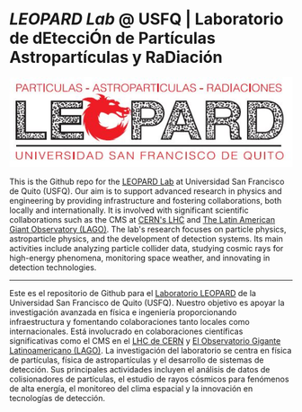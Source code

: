 # *LEOPARD Lab* @ USFQ | Laboratorio de dEtecciÓn de Partículas Astropartículas y RaDiación  

![](https://github.com/USFQ-Leopard/.github/blob/main/profile/img/leopard_logo.JPG)


This is the Github repo for the [LEOPARD Lab](https://www.usfq.edu.ec/es/grupos-de-investigacion/laboratorio-de-deteccion-de-particulas-astroparticulas-y-radiaciones) at Universidad San Francisco de Quito (USFQ). Our aim is to support advanced research in physics and engineering by providing infrastructure and fostering collaborations, both locally and internationally. It is involved with significant scientific collaborations such as the CMS at [CERN's LHC](https://home.cern/science/accelerators/large-hadron-collider) and [The Latin American Giant Observatory (LAGO)](http://lagoproject.net/index.html). The lab's research focuses on particle physics, astroparticle physics, and the development of detection systems. Its main activities include analyzing particle collider data, studying cosmic rays for high-energy phenomena, monitoring space weather, and innovating in detection technologies.

---
Este es el repositorio de Github para el [Laboratorio LEOPARD](https://www.usfq.edu.ec/es/grupos-de-investigacion/laboratorio-de-deteccion-de-particulas-astroparticulas-y-radiaciones) de la Universidad San Francisco de Quito (USFQ). Nuestro objetivo es apoyar la investigación avanzada en física e ingeniería proporcionando infraestructura y fomentando colaboraciones tanto locales como internacionales. Está involucrado en colaboraciones científicas significativas como el CMS en el [LHC de CERN](https://home.cern/science/accelerators/large-hadron-collider) y [El Observatorio Gigante Latinoamericano (LAGO)](http://lagoproject.net/index.html). La investigación del laboratorio se centra en física de partículas, física de astropartículas y el desarrollo de sistemas de detección. Sus principales actividades incluyen el análisis de datos de colisionadores de partículas, el estudio de rayos cósmicos para fenómenos de alta energía, el monitoreo del clima espacial y la innovación en tecnologías de detección.
 


<!--

**Here are some ideas to get you started:**

🙋‍♀️ A short introduction - what is your organization all about?
🌈 Contribution guidelines - how can the community get involved?
👩‍💻 Useful resources - where can the community find your docs? Is there anything else the community should know?
🍿 Fun facts - what does your team eat for breakfast?
🧙 Remember, you can do mighty things with the power of [Markdown](https://docs.github.com/github/writing-on-github/getting-started-with-writing-and-formatting-on-github/basic-writing-and-formatting-syntax)
-->
